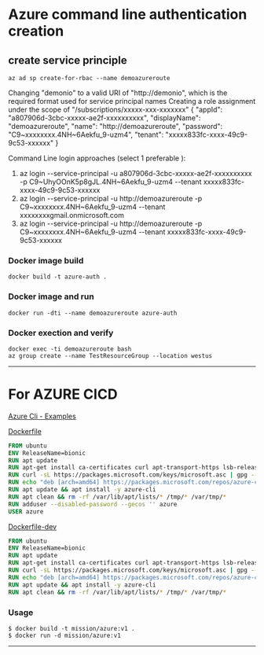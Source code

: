 

# Azure command line authentication creation

## create service principle

```shell
az ad sp create-for-rbac --name demoazureroute
```

Changing "demonio" to a valid URI of "http://demonio", which is the required format used for service principal names
Creating a role assignment under the scope of "/subscriptions/xxxxx-xxx-xxxxxxx"
{
  "appId": "a807906d-3cbc-xxxxx-ae2f-xxxxxxxxxx",
  "displayName": "demoazureroute",
  "name": "http://demoazureroute",
  "password": "C9~xxxxxxxx.4NH~6Aekfu_9-uzm4",
  "tenant": "xxxxx833fc-xxxx-49c9-9c53-xxxxxx"
}


Command Line login approaches (select 1 preferable ):

1. az login --service-principal -u a807906d-3cbc-xxxxx-ae2f-xxxxxxxxxx -p C9~UhyOOnK5p8gJL.4NH~6Aekfu_9-uzm4 --tenant xxxxx833fc-xxxx-49c9-9c53-xxxxxx    
2. az login --service-principal -u http://demoazureroute -p C9~xxxxxxxx.4NH~6Aekfu_9-uzm4 --tenant xxxxxxxxgmail.onmicrosoft.com
3. az login --service-principal -u http://demoazureroute -p C9~xxxxxxxx.4NH~6Aekfu_9-uzm4 --tenant xxxxx833fc-xxxx-49c9-9c53-xxxxxx


### Docker image build 

```shell
docker build -t azure-auth .
```

### Docker image and run

```shell
docker run -dti --name demoazureroute azure-auth
```

### Docker exection and verify

```shell
docker exec -ti demoazureroute bash
az group create --name TestResourceGroup --location westus
``` 
---

# For AZURE CICD

[Azure Cli - Examples](https://docs.microsoft.com/en-us/cli/azure/)

[Dockerfile](https://github.com/mission-io/DevOps/blob/dev/cloud/azure/Dockerfile)

```dockerfile
FROM ubuntu
ENV ReleaseName=bionic
RUN apt update
RUN apt-get install ca-certificates curl apt-transport-https lsb-release gnupg -y
RUN curl -sL https://packages.microsoft.com/keys/microsoft.asc | gpg --dearmor |  tee /etc/apt/trusted.gpg.d/microsoft.asc.gpg > /dev/null
RUN echo "deb [arch=amd64] https://packages.microsoft.com/repos/azure-cli/ ${ReleaseName} main" |  tee /etc/apt/sources.list.d/azure-cli.list
RUN apt update && apt install -y azure-cli
RUN apt clean && rm -rf /var/lib/apt/lists/* /tmp/* /var/tmp/*
RUN adduser --disabled-password --gecos '' azure
USER azure
 ```
 

[Dockerfile-dev](https://github.com/mission-io/DevOps/blob/dev/cloud/azure/Dockerfile-dev)

```dockerfile
FROM ubuntu
ENV ReleaseName=bionic
RUN apt update
RUN apt-get install ca-certificates curl apt-transport-https lsb-release gnupg -y
RUN curl -sL https://packages.microsoft.com/keys/microsoft.asc | gpg --dearmor |  tee /etc/apt/trusted.gpg.d/microsoft.asc.gpg > /dev/null
RUN echo "deb [arch=amd64] https://packages.microsoft.com/repos/azure-cli/ ${ReleaseName} main" |  tee /etc/apt/sources.list.d/azure-cli.list
RUN apt update && apt install -y azure-cli
RUN apt clean && rm -rf /var/lib/apt/lists/* /tmp/* /var/tmp/*
```
    

### Usage

```shell
$ docker build -t mission/azure:v1 .
$ docker run -d mission/azure:v1
```
---
